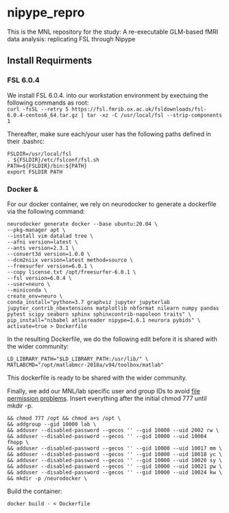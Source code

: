 # nipype_repro
This is the MNL repository for the study: A re-executable GLM-based fMRI data analysis: replicating FSL through Nipype

## Install Requirments

### FSL 6.0.4
We install FSL 6.0.4. into our workstation environment by exectuing the following commands as root:  
`curl -fsSL --retry 5 https://fsl.fmrib.ox.ac.uk/fsldownloads/fsl-6.0.4-centos6_64.tar.gz | tar -xz -C /usr/local/fsl --strip-components 1` 

Thereafter, make sure each/your user has the following paths defined in their .bashrc:
```
FSLDIR=/usr/local/fsl
. ${FSLDIR}/etc/fslconf/fsl.sh
PATH=${FSLDIR}/bin:${PATH}
export FSLDIR PATH
```

### Docker & 
For our docker container, we rely on neurodocker to generate a dockerfile via the following command:
```
neurodocker generate docker --base ubuntu:20.04 \
--pkg-manager apt \
--install vim datalad tree \
--afni version=latest \
--ants version=2.3.1 \
--convert3d version=1.0.0 \
--dcm2niix version=latest method=source \
--freesurfer version=6.0.1 \
--copy license.txt /opt/freesurfer-6.0.1 \
--fsl version=6.0.4 \
--user=neuro \
--miniconda \
create_env=neuro \
conda_install="python=3.7 graphviz jupyter jupyterlab jupyter_contrib_nbextensions matplotlib nbformat nilearn numpy pandas pytest scipy seaborn sphinx sphinxcontrib-napoleon traits" \
pip_install="nibabel atlasreader nipype=1.6.1 neurora pybids" \
activate=true > Dockerfile
```

In the resulting Dockerfile, we do the following edit before it is shared with the wider community:
```
LD_LIBRARY_PATH="$LD_LIBRARY_PATH:/usr/lib/" \
MATLABCMD="/opt/matlabmcr-2018a/v94/toolbox/matlab"
```

This dockerfile is ready to be shared with the wider community. 

Finally, we add our MNL/lab specific user and group IDs to avoid [file permission problems](https://vsupalov.com/docker-shared-permissions/). 
Insert everything after the initial chmod 777 until mkdir -p. 

```
&& chmod 777 /opt && chmod a+s /opt \
&& addgroup --gid 10000 lab \
&& adduser --disabled-password --gecos '' --gid 10000 --uid 2002 rw \
&& adduser --disabled-password --gecos '' --gid 10000 --uid 10004 fhopp \
&& adduser --disabled-password --gecos '' --gid 10000 --uid 10017 mm \
&& adduser --disabled-password --gecos '' --gid 10000 --uid 10018 yc \
&& adduser --disabled-password --gecos '' --gid 10000 --uid 10020 sy \
&& adduser --disabled-password --gecos '' --gid 10000 --uid 10021 pw \
&& adduser --disabled-password --gecos '' --gid 10000 --uid 10024 kw \
&& mkdir -p /neurodocker \
```

Build the container: 

```
docker build - < Dockerfile
```
